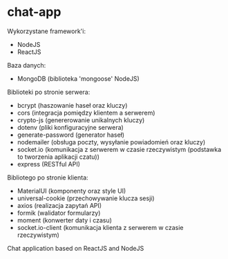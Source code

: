 # chat-app

Wykorzystane framework'i:
- NodeJS
- ReactJS

Baza danych:
- MongoDB (biblioteka 'mongoose' NodeJS)

Biblioteki po stronie serwera:
- bcrypt (haszowanie haseł oraz kluczy)
- cors (integracja pomiędzy klientem a serwerem)
- crypto-js (genererowanie unikalnych kluczy)
- dotenv (pliki konfiguracyjne serwera)
- generate-password (generator haseł)
- nodemailer (obsługa poczty, wysyłanie powiadomień oraz kluczy)
- socket.io (komunikacja z serwerem w czasie rzeczywistym (podstawka to tworzenia aplikacji czatu))
- express (RESTful API)

Bibliotego po stronie klienta:
- MaterialUI (komponenty oraz style UI)
- universal-cookie (przechowywanie klucza sesji)
- axios (realizacja zapytań API)
- formik (walidator formularzy)
- moment (konwerter daty i czasu)
- socket.io-client (komunikacja klienta z serwerem w czasie rzeczywistym)




Chat application based on ReactJS and NodeJS
